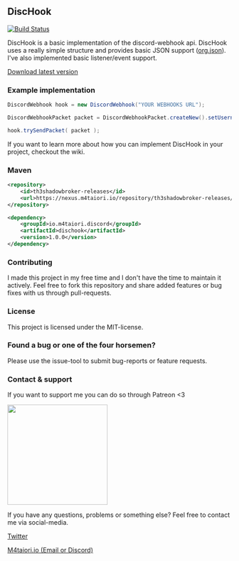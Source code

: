 ## DiscHook
[![Build Status](https://img.shields.io/endpoint.svg?url=https%3A%2F%2Factions-badge.atrox.dev%2FTh3Shadowbroker%2FDiscHook%2Fbadge&style=flat)](https://actions-badge.atrox.dev/Th3Shadowbroker/DiscHook/goto)

DiscHook is a basic implementation of the discord-webhook api. DiscHook uses a really simple
structure and provides basic JSON support ([org.json](https://github.com/stleary/JSON-java)).
I've also implemented basic listener/event support.

[Download latest version](https://m4taiori.io/?download=dischook)

### Example implementation
````java
DiscordWebhook hook = new DiscordWebhook("YOUR WEBHOOKS URL");

DiscordWebhookPacket packet = DiscordWebhookPacket.createNew().setUsername("Someone").setContent("Hello World");

hook.trySendPacket( packet );
````
If you want to learn more about how you can implement DiscHook in your project, checkout the wiki.

### Maven
```xml
<repository>
    <id>th3shadowbroker-releases</id>
    <url>https://nexus.m4taiori.io/repository/th3shadowbroker-releases/</url>
</repository>

<dependency>
    <groupId>io.m4taiori.discord</groupId>
    <artifactId>dischook</artifactId>
    <version>1.0.0</version>
</dependency>
```

### Contributing
I made this project in my free time and I don't have the time to maintain it actively. Feel free
to fork this repository and share added features or bug fixes with us through pull-requests.

### License
This project is licensed under the MIT-license.

### Found a bug or one of the four horsemen?
Please use the issue-tool to submit bug-reports or feature requests.

### Contact & support
If you want to support me you can do so through Patreon <3

[<img src="https://c5.patreon.com/external/logo/become_a_patron_button@2x.png" width="225px">](https://patreon.com/m4taiori)

If you have any questions, problems or something else? Feel free to contact me via social-media.

[Twitter](https://twitter.com/m4taiori)

[M4taiori.io (Email or Discord)](https://m4taiori.io/#contact)
